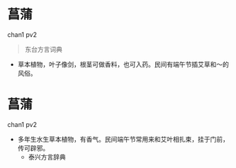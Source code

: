 # 菖蒲
chan1 pv2
> 东台方言词典
- 草本植物，叶子像剑，根茎可做香料，也可入药。民间有端午节插艾草和～的风俗。

# 菖蒲
chan1 pv2
+ 多年生水生草本植物，有香气。民间端午节常用来和艾叶相扎束，挂于门前，传可辟邪。
  * 泰兴方言辞典
